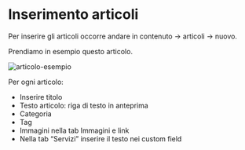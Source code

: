 # Inserimento articoli

Per inserire gli articoli occorre andare in contenuto -> articoli -> nuovo.

Prendiamo in esempio questo articolo.

![articolo-esempio](https://jit.protocollicreativi.it/templates/joomla-italia-theme/doc/img/articolo-esempio.png)

Per ogni articolo:

- Inserire titolo
- Testo articolo: riga di testo in anteprima
- Categoria
- Tag
- Immagini nella tab Immagini e link
- Nella tab “Servizi” inserire il testo nei custom field




